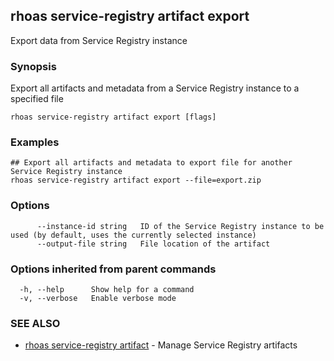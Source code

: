 ## rhoas service-registry artifact export

Export data from Service Registry instance

### Synopsis

Export all artifacts and metadata from a Service Registry instance to a specified file


```
rhoas service-registry artifact export [flags]
```

### Examples

```
## Export all artifacts and metadata to export file for another Service Registry instance
rhoas service-registry artifact export --file=export.zip

```

### Options

```
      --instance-id string   ID of the Service Registry instance to be used (by default, uses the currently selected instance)
      --output-file string   File location of the artifact
```

### Options inherited from parent commands

```
  -h, --help      Show help for a command
  -v, --verbose   Enable verbose mode
```

### SEE ALSO

* [rhoas service-registry artifact](rhoas_service-registry_artifact.md)	 - Manage Service Registry artifacts

